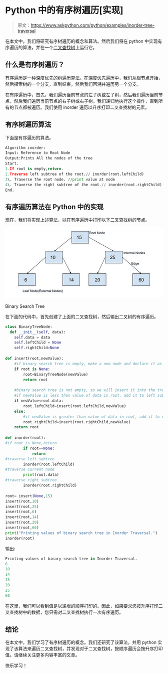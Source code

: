 # Python 中的有序树遍历[实现]

> 原文：<https://www.askpython.com/python/examples/inorder-tree-traversal>

在本文中，我们将研究有序树遍历的概念和算法。然后我们将在 python 中实现有序遍历的算法，并在一个[二叉查找树](https://www.askpython.com/python/examples/binary-search-tree)上运行它。

## 什么是有序树遍历？

有序遍历是一种深度优先的树遍历算法。在深度优先遍历中，我们从根节点开始，然后探索树的一个分支，直到结束，然后我们回溯并遍历另一个分支。

在有序遍历中，首先，我们遍历当前节点的左子树或左子树，然后我们遍历当前节点，然后我们遍历当前节点的右子树或右子树。我们递归地执行这个操作，直到所有的节点都被遍历。我们使用 inorder 遍历以升序打印二叉查找树的元素。

## 有序树遍历算法

下面是有序遍历的算法。

```py
Algorithm inorder:
Input: Reference to Root Node
Output:Prints All the nodes of the tree
Start.
1.If root is empty,return.
2.Traverse left subtree of the root.// inorder(root.leftChild)
3\. Traverse the root node. //print value at node
4\. Traverse the right subtree of the root.// inorder(root.rightChild)
End.

```

## 有序遍历算法在 Python 中的实现

现在，我们将实现上述算法，以在有序遍历中打印以下二叉查找树的节点。

![bst](img/84488fba58a7c4dae9beaca7b846692c.png)

Binary Search Tree

在下面的代码中，首先创建了上面的二叉查找树，然后输出二叉树的有序遍历。

```py
class BinaryTreeNode:
  def __init__(self, data):
    self.data = data
    self.leftChild = None
    self.rightChild=None

def insert(root,newValue):
    #if binary search tree is empty, make a new node and declare it as root
    if root is None:
        root=BinaryTreeNode(newValue)
        return root

    #binary search tree is not empty, so we will insert it into the tree
    #if newValue is less than value of data in root, add it to left subtree and proceed recursively
    if newValue<root.data:
        root.leftChild=insert(root.leftChild,newValue)
    else:
        #if newValue is greater than value of data in root, add it to right subtree and proceed recursively
        root.rightChild=insert(root.rightChild,newValue)
    return root

def inorder(root):
#if root is None,return
        if root==None:
            return
#traverse left subtree
        inorder(root.leftChild)
#traverse current node
        print(root.data)
#traverse right subtree
        inorder(root.rightChild)     

root= insert(None,15)
insert(root,10)
insert(root,25)
insert(root,6)
insert(root,14)
insert(root,20)
insert(root,60)
print("Printing values of binary search tree in Inorder Traversal.")
inorder(root)

```

输出:

```py
Printing values of binary search tree in Inorder Traversal.
6
10
14
15
20
25
60

```

在这里，我们可以看到值是以递增的顺序打印的。因此，如果要求您按升序打印二叉查找树中的数据，您只需对二叉查找树执行一次有序遍历。

## 结论

在本文中，我们学习了有序树遍历的概念。我们还研究了该算法，并用 python 实现了该算法来遍历二叉查找树，并发现对于二叉查找树，按顺序遍历会按升序打印值。请继续关注更多内容丰富的文章。

快乐学习！